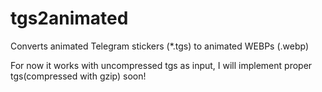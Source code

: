 # tgs2animated
Converts animated Telegram stickers (*.tgs) to animated WEBPs (.webp)

For now it works with uncompressed tgs as input, I will implement proper tgs(compressed with gzip) soon!